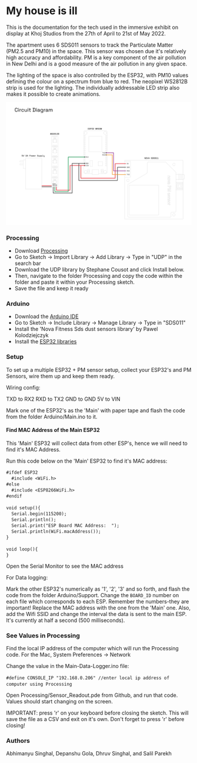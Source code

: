 # My house is ill

This is the documentation for the tech used in the immersive exhibit on display at Khoj Studios from the 27th of April to 21st of May 2022.

The apartment uses 6 SDS011 sensors to track the Particulate Matter (PM2.5 and PM10) in the space. This sensor was chosen due it's relatively high accuracy and affordability. PM is a key component of the air pollution in New Delhi and is a good measure of the air pollution in any given space. 

The lighting of the space is also controlled by the ESP32, with PM10 values defining the colour on a spectrum from blue to red. The neopixel WS2812B strip is used for the lighting. The individually addressable LED strip also makes it possible to create animations. 

![circuit diagram showing the connections between the ESP32, SDS011, and the WS2812B strip](src/circuit-diagram.jpg)

### Processing

- Download [Processing](https://processing.org/download)
- Go to Sketch -> Import Library -> Add Library -> Type in "UDP" in the search bar
- Download the UDP library by Stephane Cousot and click Install below.
- Then, navigate to the folder Processing and copy the code within the folder and paste it within your Processing sketch.
- Save the file and keep it ready


### Arduino

- Download the [Arduino IDE](https://www.arduino.cc/en/software)
- Go to Sketch -> Include Library -> Manage Library -> Type in "SDS011"
- Install the 'Nova Fitness Sds dust sensors library' by Pawel Kolodziejczyk
- Install the [ESP32 libraries](https://randomnerdtutorials.com/installing-the-esp32-board-in-arduino-ide-windows-instructions/)


### Setup

To set up a multiple ESP32 + PM sensor setup, collect your ESP32's and PM Sensors, wire them up and keep them ready. 

Wiring config:

TXD to RX2
RXD to TX2
GND to GND
5V to VIN


Mark one of the ESP32's as the 'Main' with paper tape and flash the code from the folder Arduino/Main.ino to it.


#### Find MAC Address of the Main ESP32

This 'Main' ESP32 will collect data from other ESP's, hence we will need to find it's MAC Address.

Run this code below on the 'Main' ESP32 to find it's MAC address:

```
#ifdef ESP32
  #include <WiFi.h>
#else
  #include <ESP8266WiFi.h>
#endif

void setup(){
  Serial.begin(115200);
  Serial.println();
  Serial.print("ESP Board MAC Address:  ");
  Serial.println(WiFi.macAddress());
}
 
void loop(){
}
```

Open the Serial Monitor to see the MAC address

For Data logging: 

Mark the other ESP32's numerically as '1', '2', '3' and so forth, and flash the code from the folder Arduino/Support. Change the ```BOARD_ID``` number on each file which corresponds to each ESP. Remember the numbers-they are important! Replace the MAC address with the one from the 'Main' one. Also, add the Wifi SSID and change the interval the data is sent to the main ESP. It's currently at half a second (500 milliseconds).


### See Values in Processing

Find the local IP address of the computer which will run the Processing code. For the Mac, System Preferences -> Network

Change the value in the Main-Data-Logger.ino file:

``` #define CONSOLE_IP "192.168.0.206" //enter local ip address of computer using Processing ```

Open Processing/Sensor_Readout.pde from Github, and run that code. Values should start changing on the screen.

IMPORTANT: press 'r' on your keyboard before closing the sketch. This will save the file as a CSV and exit on it's own. Don't forget to press 'r' before closing!


### Authors

Abhimanyu Singhal, Depanshu Gola, Dhruv Singhal, and Salil Parekh
